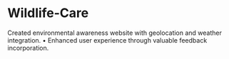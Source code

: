 # Wildlife-Care
Created environmental awareness website with geolocation and weather integration. • Enhanced user experience through valuable feedback incorporation.
